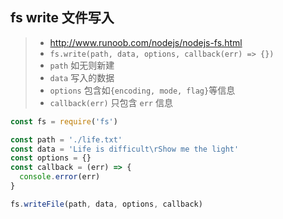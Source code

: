 ## fs write 文件写入

> * http://www.runoob.com/nodejs/nodejs-fs.html
> * `fs.write(path, data, options, callback(err) => {})`
> * `path` 如无则新建
> * `data` 写入的数据
> * `options` 包含如`{encoding, mode, flag}`等信息
> * `callback(err)` 只包含 `err` 信息

```js
const fs = require('fs')

const path = './life.txt'
const data = 'Life is difficult\rShow me the light'
const options = {}
const callback = (err) => {
  console.error(err)
}

fs.writeFile(path, data, options, callback)
```
